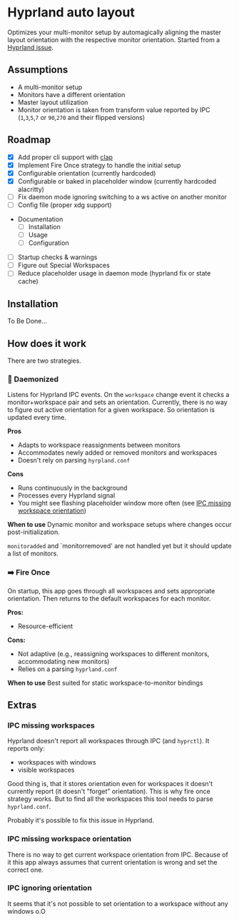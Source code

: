 # Hyprland auto layout

Optimizes your multi-monitor setup by automagically aligning the master layout orientation with the respective monitor orientation.
Started from a [Hyprland issue](https://github.com/hyprwm/Hyprland/issues/3174).

## Assumptions

- A multi-monitor setup
- Monitors have a different orientation
- Master layout utilization
- Monitor orientation is taken from transform value reported by IPC (`1`,`3`,`5`,`7` or `90`,`270` and their flipped versions)

## Roadmap

- [x] Add proper cli support with [clap](https://github.com/clap-rs/clap)
- [x] Implement Fire Once strategy to handle the initial setup
- [x] Configurable orientation (currently hardcoded)
- [x] Configurable or baked in placeholder window (currently hardcoded alacritty)
- [ ] Fix daemon mode ignoring switching to a ws active on another monitor
- [ ] Config file (proper xdg support)
- Documentation
  - [ ] Installation
  - [ ] Usage
  - [ ] Configuration
- [ ] Startup checks & warnings
- [ ] Figure out Special Workspaces
- [ ] Reduce placeholder usage in daemon mode (hyprland fix or state cache)

## Installation

To Be Done...

## How does it work

There are two strategies.

### 🔁 Daemonized

Listens for Hyprland IPC events.
On the `workspace` change event it checks a monitor+workspace pair and sets an orientation.
Currently, there is no way to figure out active orientation for a given workspace.
So orientation is updated every time.

**Pros**
- Adapts to workspace reassignments between monitors
- Accommodates newly added or removed monitors and workspaces
- Doesn't rely on parsing `hyrpland.conf`

**Cons**
- Runs continuously in the background
- Processes every Hyprland signal
- You might see flashing placeholder window more often (see [IPC missing workspace orientation](#IPC-missing-workspace-orientation))

**When to use**
Dynamic monitor and workspace setups where changes occur post-initialization.

`monitoradded` and `monitorremoved' are not handled yet but it should update a list of monitors.

### ➡️ Fire Once

On startup, this app goes through all workspaces and sets appropriate orientation.
Then returns to the default workspaces for each monitor.

**Pros:**
- Resource-efficient

**Cons:**
- Not adaptive (e.g., reassigning workspaces to different monitors, accommodating new monitors)
- Relies on a parsing `hyprland.conf`

**When to use**
Best suited for static workspace-to-monitor bindings

## Extras

### IPC missing workspaces

Hyprland doesn't report all workspaces through IPC (and `hyprctl`).
It reports only:

- workspaces with windows
- visible workspaces

Good thing is, that it stores orientation even for workspaces it doesn't currently report (it doesn't "forget" orientation).
This is why fire once strategy works.
But to find all the workspaces this tool needs to parse `hyprland.conf`.

Probably it's possible to fix this issue in Hyprland.

### IPC missing workspace orientation

There is no way to get current workspace orientation from IPC.
Because of it this app always assumes that current orientation is wrong and set the correct one.

### IPC ignoring orientation

It seems that it's not possible to set orientation to a workspace without any windows o.O
